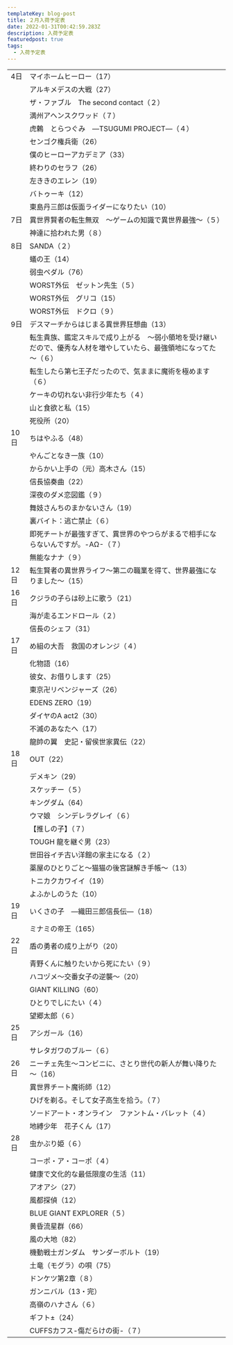 ```yaml
---
templateKey: blog-post
title: ２月入荷予定表
date: 2022-01-31T00:42:59.283Z
description: 入荷予定表
featuredpost: true
tags:
  - 入荷予定表
---
```



|                        |                                                            |
| ---------------------- | ---------------------------------------------------------- |
| <!--StartFragment-->4日 | マイホームヒーロー（17）                                              |
| 　                      | アルキメデスの大戦（27）                                              |
| 　                      | ザ・ファブル　The second contact（２）                               |
| 　                      | 満州アヘンスクワッド（７）                                              |
| 　                      | 虎鶫　とらつぐみ　―TSUGUMI PROJECT―（４）                              |
| 　                      | センゴク権兵衛（26）                                                |
| 　                      | 僕のヒーローアカデミア（33）                                            |
| 　                      | 終わりのセラフ（26）                                                |
| 　                      | 左ききのエレン（19）                                                |
| 　                      | バトゥーキ（12）                                                  |
| 　                      | 東島丹三郎は仮面ライダーになりたい（10）                                      |
| 7日                     | 異世界賢者の転生無双　～ゲームの知識で異世界最強～（５）                               |
| 　                      | 神達に拾われた男（８）                                                |
| 8日                     | SANDA（２）                                                   |
| 　                      | 蟻の王（14）                                                    |
| 　                      | 弱虫ペダル（76）                                                  |
| 　                      | WORST外伝　ゼットン先生（５）                                          |
| 　                      | WORST外伝　グリコ（15）                                            |
| 　                      | WORST外伝　ドクロ（９）                                             |
| 9日                     | デスマーチからはじまる異世界狂想曲（13）                                      |
| 　                      | 転生貴族、鑑定スキルで成り上がる　～弱小領地を受け継いだので、優秀な人材を増やしていたら、最強領地になってた～（６） |
| 　                      | 転生したら第七王子だったので、気ままに魔術を極めます（６）                              |
| 　                      | ケーキの切れない非行少年たち（４）                                          |
| 　                      | 山と食欲と私（15）                                                 |
| 　                      | 死役所（20）                                                    |
| 10日                    | ちはやふる（48）                                                  |
| 　                      | やんごとなき一族（10）                                               |
| 　                      | からかい上手の（元）高木さん（15）                                         |
| 　                      | 信長協奏曲（22）                                                  |
| 　                      | 深夜のダメ恋図鑑（９）                                                |
| 　                      | 舞妓さんちのまかないさん（19）                                           |
| 　                      | 裏バイト：逃亡禁止（６）                                               |
| 　                      | 即死チートが最強すぎて、異世界のやつらがまるで相手にならないんですが。-ΑΩ-（７）                 |
| 　                      | 無能なナナ（９）                                                   |
| 12日                    | 転生賢者の異世界ライフ～第二の職業を得て、世界最強になりました～（15）                       |
| 16日                    | クジラの子らは砂上に歌う（21）                                           |
| 　                      | 海が走るエンドロール（２）                                              |
| 　                      | 信長のシェフ（31）                                                 |
| 17日                    | め組の大吾　救国のオレンジ（４）                                           |
| 　                      | 化物語（16）                                                    |
| 　                      | 彼女、お借りします（25）                                              |
| 　                      | 東京卍リベンジャーズ（26）                                             |
| 　                      | EDENS ZERO（19）                                             |
| 　                      | ダイヤのA act2（30）                                             |
| 　                      | 不滅のあなたへ（17）                                                |
| 　                      | 龍帥の翼　史記・留侯世家異伝（22）                                         |
| 18日                    | OUT（22）                                                    |
| 　                      | デメキン（29）                                                   |
| 　                      | スケッチー（５）                                                   |
| 　                      | キングダム（64）                                                  |
| 　                      | ウマ娘　シンデレラグレイ（６）                                            |
| 　                      | 【推しの子】（７）                                                  |
| 　                      | TOUGH 龍を継ぐ男（23）                                            |
| 　                      | 世田谷イチ古い洋館の家主になる（２）                                         |
| 　                      | 薬屋のひとりごと～猫猫の後宮謎解き手帳～（13）                                   |
| 　                      | トニカクカワイイ（19）                                               |
| 　                      | よふかしのうた（10）                                                |
| 19日                    | いくさの子　―織田三郎信長伝―（18）                                        |
| 　                      | ミナミの帝王（165）                                                |
| 22日                    | 盾の勇者の成り上がり（20）                                             |
| 　                      | 青野くんに触りたいから死にたい（９）                                         |
| 　                      | ハコヅメ～交番女子の逆襲～（20）                                          |
| 　                      | GIANT KILLING（60）                                          |
| 　                      | ひとりでしにたい（４）                                                |
| 　                      | 望郷太郎（６）                                                    |
| 25日                    | アシガール（16）                                                  |
| 　                      | サレタガワのブルー（６）                                               |
| 26日                    | ニーチェ先生～コンビニに、さとり世代の新人が舞い降りた～（16）                           |
| 　                      | 異世界チート魔術師（12）                                              |
| 　                      | ひげを剃る。そして女子高生を拾う。（７）                                       |
| 　                      | ソードアート・オンライン　ファントム・バレット（４）                                 |
| 　                      | 地縛少年　花子くん（17）                                              |
| 28日                    | 虫かぶり姫（６）                                                   |
| 　                      | コーポ・ア・コーポ（４）                                               |
| 　                      | 健康で文化的な最低限度の生活（11）                                         |
| 　                      | アオアシ（27）                                                   |
| 　                      | 風都探偵（12）                                                   |
| 　                      | BLUE GIANT EXPLORER（５）                                     |
| 　                      | 黄昏流星群（66）                                                  |
| 　                      | 風の大地（82）                                                   |
| 　                      | 機動戦士ガンダム　サンダーボルト（19）                                       |
| 　                      | 土竜（モグラ）の唄（75）                                              |
| 　                      | ドンケツ第2章（８）                                                 |
| 　                      | ガンニバル（13・完）                                                |
| 　                      | 高嶺のハナさん（６）                                                 |
| 　                      | ギフト±（24）                                                   |
| 　                      | CUFFSカフス-傷だらけの街-（７）<!--EndFragment-->                      |